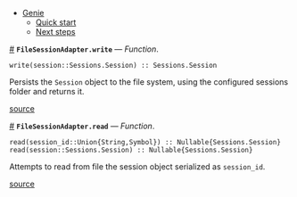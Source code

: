 

- [Genie](index.md#Genie-1)
    - [Quick start](index.md#Quick-start-1)
    - [Next steps](index.md#Next-steps-1)

<a id='FileSessionAdapter.write' href='#FileSessionAdapter.write'>#</a>
**`FileSessionAdapter.write`** &mdash; *Function*.



```
write(session::Sessions.Session) :: Sessions.Session
```

Persists the `Session` object to the file system, using the configured sessions folder and returns it.


<a target='_blank' href='https://github.com/essenciary/Genie.jl/tree/1aab131c148827d91cab858ce55f693885b4501f/src/session_adapters/FileSessionAdapter.jl#L7-L11' class='documenter-source'>source</a><br>

<a id='FileSessionAdapter.read' href='#FileSessionAdapter.read'>#</a>
**`FileSessionAdapter.read`** &mdash; *Function*.



```
read(session_id::Union{String,Symbol}) :: Nullable{Sessions.Session}
read(session::Sessions.Session) :: Nullable{Sessions.Session}
```

Attempts to read from file the session object serialized as `session_id`.


<a target='_blank' href='https://github.com/essenciary/Genie.jl/tree/1aab131c148827d91cab858ce55f693885b4501f/src/session_adapters/FileSessionAdapter.jl#L29-L34' class='documenter-source'>source</a><br>

